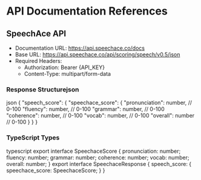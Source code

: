 # API Documentation References

## SpeechAce API
- Documentation URL: https://api.speechace.co/docs
- Base URL: https://api.speechace.co/api/scoring/speech/v0.5/json
- Required Headers: 
  - Authorization: Bearer {API_KEY}
  - Content-Type: multipart/form-data

### Response Structurejson
json
{
"speech_score": {
"speechace_score": {
"pronunciation": number, // 0-100
"fluency": number, // 0-100
"grammar": number, // 0-100
"coherence": number, // 0-100
"vocab": number, // 0-100
"overall": number // 0-100
}
}
}
### TypeScript Types
typescript
export interface SpeechaceScore {
pronunciation: number;
fluency: number;
grammar: number;
coherence: number;
vocab: number;
overall: number;
}
export interface SpeechaceResponse {
speech_score: {
speechace_score: SpeechaceScore;
}
}
